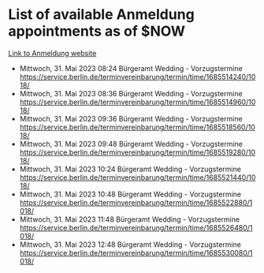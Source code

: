# List of available Anmeldung appointments as of $NOW
[Link to Anmeldung website](https://service.berlin.de/terminvereinbarung/termin/tag.php?termin=1&anliegen[]=120686&dienstleisterlist=122210,122217,327316,122219,327312,122227,327314,122231,327346,122243,327348,122254,122252,329742,122260,329745,122262,329748,122271,327278,122273,327274,122277,327276,330436,122280,327294,122282,327290,122284,327292,122291,327270,122285,327266,122286,327264,122296,327268,150230,329760,122297,327286,122294,327284,122312,329763,122314,329775,122304,327330,122311,327334,122309,327332,317869,122281,327352,122279,329772,122283,122276,327324,122274,327326,122267,329766,122246,327318,122251,327320,122257,327322,122208,327298,122226,327300&herkunft=http%3A%2F%2Fservice.berlin.de%2Fdienstleistung%2F120686%2F)
- Mittwoch, 31. Mai 2023 08:24 Bürgeramt Wedding - Vorzugstermine https://service.berlin.de/terminvereinbarung/termin/time/1685514240/1018/
- Mittwoch, 31. Mai 2023 08:36 Bürgeramt Wedding - Vorzugstermine https://service.berlin.de/terminvereinbarung/termin/time/1685514960/1018/
- Mittwoch, 31. Mai 2023 09:36 Bürgeramt Wedding - Vorzugstermine https://service.berlin.de/terminvereinbarung/termin/time/1685518560/1018/
- Mittwoch, 31. Mai 2023 09:48 Bürgeramt Wedding - Vorzugstermine https://service.berlin.de/terminvereinbarung/termin/time/1685519280/1018/
- Mittwoch, 31. Mai 2023 10:24 Bürgeramt Wedding - Vorzugstermine https://service.berlin.de/terminvereinbarung/termin/time/1685521440/1018/
- Mittwoch, 31. Mai 2023 10:48 Bürgeramt Wedding - Vorzugstermine https://service.berlin.de/terminvereinbarung/termin/time/1685522880/1018/
- Mittwoch, 31. Mai 2023 11:48 Bürgeramt Wedding - Vorzugstermine https://service.berlin.de/terminvereinbarung/termin/time/1685526480/1018/
- Mittwoch, 31. Mai 2023 12:48 Bürgeramt Wedding - Vorzugstermine https://service.berlin.de/terminvereinbarung/termin/time/1685530080/1018/
